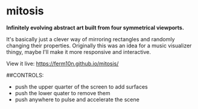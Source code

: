 # mitosis
**Infinitely evolving abstract art built from four symmetrical viewports.**

It's basically just a clever way of mirroring rectangles and randomly changing their properties.
Originally this was an idea for a music visualizer thingy, maybe I'll make it more responsive and interactive.

View it live: https://ferm10n.github.io/mitosis/ 

##CONTROLS:
- push the upper quarter of the screen to add surfaces
- push the lower quater to remove them
- push anywhere to pulse and accelerate the scene
